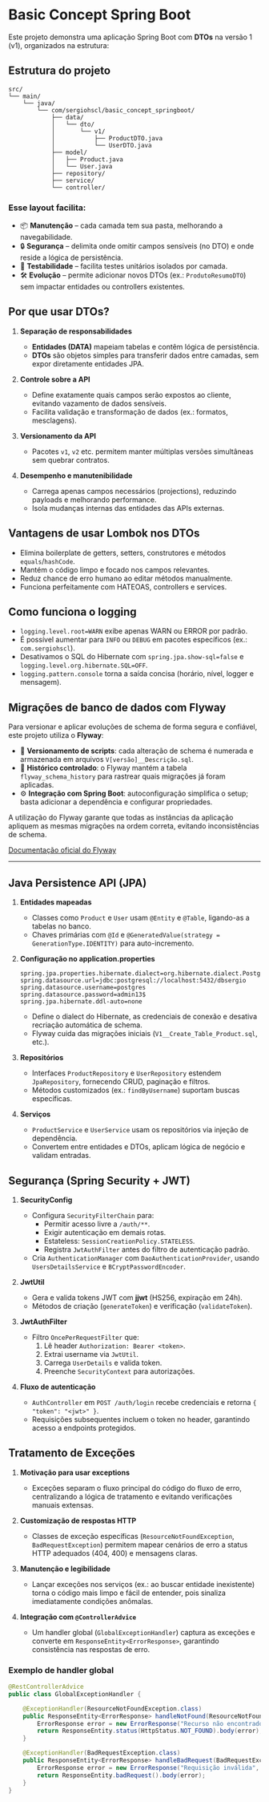 Basic Concept Spring Boot
=========================

Este projeto demonstra uma aplicação Spring Boot com **DTOs** na versão 1 (v1), organizados na estrutura:

## Estrutura do projeto

```
src/
└── main/
    └── java/
        └── com/sergiohscl/basic_concept_springboot/
            ├── data/
            │   └── dto/
            │       └── v1/
            │           ├── ProductDTO.java
            │           └── UserDTO.java
            ├── model/
            │   ├── Product.java
            │   └── User.java
            ├── repository/
            ├── service/
            └── controller/
```

### Esse layout facilita:

- 📦 **Manutenção** – cada camada tem sua pasta, melhorando a navegabilidade.
- 🔒 **Segurança** – delimita onde omitir campos sensíveis (no DTO) e onde reside a lógica de persistência.
- 🔄 **Testabilidade** – facilita testes unitários isolados por camada.
- 🛠️ **Evolução** – permite adicionar novos DTOs (ex.: `ProdutoResumoDTO`) sem impactar entidades ou controllers existentes.

## Por que usar DTOs?

1. **Separação de responsabilidades**
   - **Entidades (DATA)** mapeiam tabelas e contêm lógica de persistência.
   - **DTOs** são objetos simples para transferir dados entre camadas, sem expor diretamente entidades JPA.

2. **Controle sobre a API**
   - Define exatamente quais campos serão expostos ao cliente, evitando vazamento de dados sensíveis.
   - Facilita validação e transformação de dados (ex.: formatos, mesclagens).

3. **Versionamento da API**
   - Pacotes `v1`, `v2` etc. permitem manter múltiplas versões simultâneas sem quebrar contratos.

4. **Desempenho e manutenibilidade**
   - Carrega apenas campos necessários (projections), reduzindo payloads e melhorando performance.
   - Isola mudanças internas das entidades das APIs externas.

## Vantagens de usar Lombok nos DTOs

- Elimina boilerplate de getters, setters, construtores e métodos `equals`/`hashCode`.
- Mantém o código limpo e focado nos campos relevantes.
- Reduz chance de erro humano ao editar métodos manualmente.
- Funciona perfeitamente com HATEOAS, controllers e services.

## Como funciona o logging

- `logging.level.root=WARN` exibe apenas WARN ou ERROR por padrão.
- É possível aumentar para `INFO` ou `DEBUG` em pacotes específicos (ex.: `com.sergiohscl`).
- Desativamos o SQL do Hibernate com `spring.jpa.show-sql=false` e `logging.level.org.hibernate.SQL=OFF`.
- `logging.pattern.console` torna a saída concisa (horário, nível, logger e mensagem).

## Migrações de banco de dados com Flyway

Para versionar e aplicar evoluções de schema de forma segura e confiável, este projeto utiliza o **Flyway**:

- 📑 **Versionamento de scripts**: cada alteração de schema é numerada e armazenada em arquivos `V[versão]__Descrição.sql`.
- 🔄 **Histórico controlado**: o Flyway mantém a tabela `flyway_schema_history` para rastrear quais migrações já foram aplicadas.
- ⚙️ **Integração com Spring Boot**: autoconfiguração simplifica o setup; basta adicionar a dependência e configurar propriedades.

A utilização do Flyway garante que todas as instâncias da aplicação apliquem as mesmas migrações na ordem correta, evitando inconsistências de schema.

[Documentação oficial do Flyway](https://flywaydb.org/documentation)

---

## Java Persistence API (JPA)

1. **Entidades mapeadas**
   - Classes como `Product` e `User` usam `@Entity` e `@Table`, ligando-as a tabelas no banco.
   - Chaves primárias com `@Id` e `@GeneratedValue(strategy = GenerationType.IDENTITY)` para auto-incremento.

2. **Configuração no application.properties**
   ```properties
   spring.jpa.properties.hibernate.dialect=org.hibernate.dialect.PostgreSQLDialect
   spring.datasource.url=jdbc:postgresql://localhost:5432/dbsergio
   spring.datasource.username=postgres
   spring.datasource.password=admin13$
   spring.jpa.hibernate.ddl-auto=none
   ```
   - Define o dialect do Hibernate, as credenciais de conexão e desativa recriação automática de schema.
   - Flyway cuida das migrações iniciais (`V1__Create_Table_Product.sql`, etc.).

3. **Repositórios**
   - Interfaces `ProductRepository` e `UserRepository` estendem `JpaRepository`, fornecendo CRUD, paginação e filtros.
   - Métodos customizados (ex.: `findByUsername`) suportam buscas específicas.

4. **Serviços**
   - `ProductService` e `UserService` usam os repositórios via injeção de dependência.
   - Convertem entre entidades e DTOs, aplicam lógica de negócio e validam entradas.

## Segurança (Spring Security + JWT)

1. **SecurityConfig**
   - Configura `SecurityFilterChain` para:
     - Permitir acesso livre a `/auth/**`.
     - Exigir autenticação em demais rotas.
     - Estateless: `SessionCreationPolicy.STATELESS`.
     - Registra `JwtAuthFilter` antes do filtro de autenticação padrão.
   - Cria `AuthenticationManager` com `DaoAuthenticationProvider`, usando `UsersDetailsService` e `BCryptPasswordEncoder`.

2. **JwtUtil**
   - Gera e valida tokens JWT com **jjwt** (HS256, expiração em 24h).
   - Métodos de criação (`generateToken`) e verificação (`validateToken`).

3. **JwtAuthFilter**
   - Filtro `OncePerRequestFilter` que:
     1. Lê header `Authorization: Bearer <token>`.
     2. Extrai username via `JwtUtil`.
     3. Carrega `UserDetails` e valida token.
     4. Preenche `SecurityContext` para autorizações.

4. **Fluxo de autenticação**
   - `AuthController` em `POST /auth/login` recebe credenciais e retorna `{ "token": "<jwt>" }`.
   - Requisições subsequentes incluem o token no header, garantindo acesso a endpoints protegidos.

## Tratamento de Exceções

1. **Motivação para usar exceptions**
   - Exceções separam o fluxo principal do código do fluxo de erro, centralizando a lógica de tratamento e evitando verificações manuais extensas.

2. **Customização de respostas HTTP**
   - Classes de exceção específicas (`ResourceNotFoundException`, `BadRequestException`) permitem mapear cenários de erro a status HTTP adequados (404, 400) e mensagens claras.

3. **Manutenção e legibilidade**
   - Lançar exceções nos serviços (ex.: ao buscar entidade inexistente) torna o código mais limpo e fácil de entender, pois sinaliza imediatamente condições anômalas.

4. **Integração com `@ControllerAdvice`**
   - Um handler global (`GlobalExceptionHandler`) captura as exceções e converte em `ResponseEntity<ErrorResponse>`, garantindo consistência nas respostas de erro.

### Exemplo de handler global
```java
@RestControllerAdvice
public class GlobalExceptionHandler {

    @ExceptionHandler(ResourceNotFoundException.class)
    public ResponseEntity<ErrorResponse> handleNotFound(ResourceNotFoundException ex) {
        ErrorResponse error = new ErrorResponse("Recurso não encontrado", ex.getMessage());
        return ResponseEntity.status(HttpStatus.NOT_FOUND).body(error);
    }

    @ExceptionHandler(BadRequestException.class)
    public ResponseEntity<ErrorResponse> handleBadRequest(BadRequestException ex) {
        ErrorResponse error = new ErrorResponse("Requisição inválida", ex.getMessage());
        return ResponseEntity.badRequest().body(error);
    }
}
```
